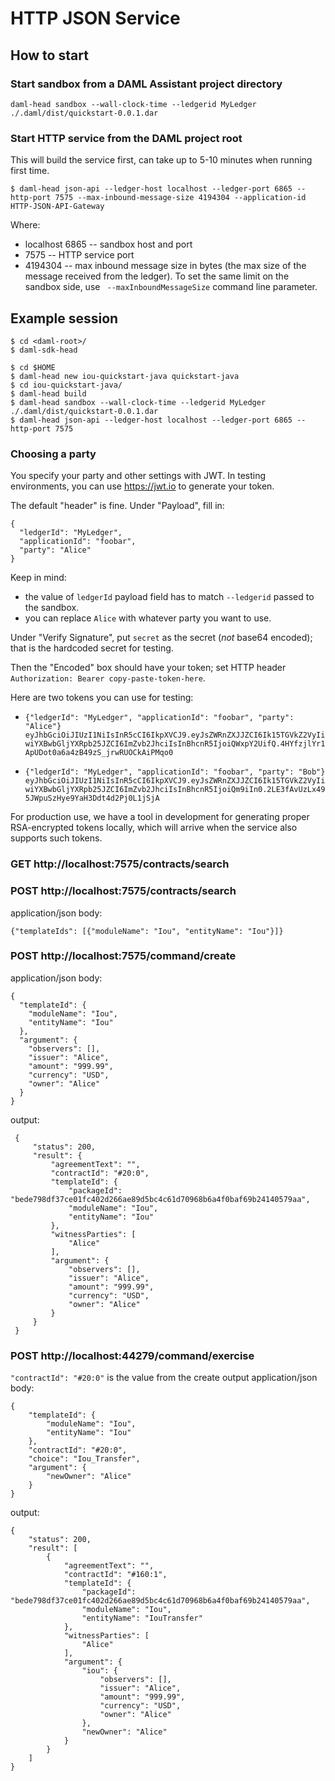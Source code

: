 # HTTP JSON Service

## How to start

### Start sandbox from a DAML Assistant project directory
```
daml-head sandbox --wall-clock-time --ledgerid MyLedger ./.daml/dist/quickstart-0.0.1.dar
```

### Start HTTP service from the DAML project root
This will build the service first, can take up to 5-10 minutes when running first time.
```
$ daml-head json-api --ledger-host localhost --ledger-port 6865 --http-port 7575 --max-inbound-message-size 4194304 --application-id HTTP-JSON-API-Gateway
```
Where:
 - localhost 6865 -- sandbox host and port
 - 7575 -- HTTP service port
 - 4194304 -- max inbound message size in bytes (the max size of the message received from the ledger). To set the same limit on the sandbox side, use ` --maxInboundMessageSize` command line parameter.

## Example session

```
$ cd <daml-root>/
$ daml-sdk-head

$ cd $HOME
$ daml-head new iou-quickstart-java quickstart-java
$ cd iou-quickstart-java/
$ daml-head build
$ daml-head sandbox --wall-clock-time --ledgerid MyLedger ./.daml/dist/quickstart-0.0.1.dar
$ daml-head json-api --ledger-host localhost --ledger-port 6865 --http-port 7575
```

### Choosing a party

You specify your party and other settings with JWT.  In testing
environments, you can use https://jwt.io to generate your token.

The default "header" is fine.  Under "Payload", fill in:

```
{
  "ledgerId": "MyLedger",
  "applicationId": "foobar",
  "party": "Alice"
}
```

Keep in mind:
- the value of `ledgerId` payload field has to match `--ledgerid` passed to the sandbox.
- you can replace `Alice` with whatever party you want to use.

Under "Verify Signature", put `secret` as the secret (_not_ base64
encoded); that is the hardcoded secret for testing.

Then the "Encoded" box should have your token; set HTTP header
`Authorization: Bearer copy-paste-token-here`.

Here are two tokens you can use for testing:
- `{"ledgerId": "MyLedger", "applicationId": "foobar", "party": "Alice"}`
  `eyJhbGciOiJIUzI1NiIsInR5cCI6IkpXVCJ9.eyJsZWRnZXJJZCI6Ik15TGVkZ2VyIiwiYXBwbGljYXRpb25JZCI6ImZvb2JhciIsInBhcnR5IjoiQWxpY2UifQ.4HYfzjlYr1ApUDot0a6a4zB49zS_jrwRUOCkAiPMqo0`

- `{"ledgerId": "MyLedger", "applicationId": "foobar", "party": "Bob"}`
  `eyJhbGciOiJIUzI1NiIsInR5cCI6IkpXVCJ9.eyJsZWRnZXJJZCI6Ik15TGVkZ2VyIiwiYXBwbGljYXRpb25JZCI6ImZvb2JhciIsInBhcnR5IjoiQm9iIn0.2LE3fAvUzLx495JWpuSzHye9YaH3Ddt4d2Pj0L1jSjA`
  
For production use, we have a tool in development for generating proper
RSA-encrypted tokens locally, which will arrive when the service also
supports such tokens.

### GET http://localhost:7575/contracts/search

### POST http://localhost:7575/contracts/search
application/json body:
```
{"templateIds": [{"moduleName": "Iou", "entityName": "Iou"}]}
```

### POST http://localhost:7575/command/create
application/json body:
 ```
 {
   "templateId": {
     "moduleName": "Iou",
     "entityName": "Iou"
   },
   "argument": {
     "observers": [],
     "issuer": "Alice",
     "amount": "999.99",
     "currency": "USD",
     "owner": "Alice"
   }
 }
```
output:
```
 {
     "status": 200,
     "result": {
         "agreementText": "",
         "contractId": "#20:0",
         "templateId": {
             "packageId": "bede798df37ce01fc402d266ae89d5bc4c61d70968b6a4f0baf69b24140579aa",
             "moduleName": "Iou",
             "entityName": "Iou"
         },
         "witnessParties": [
             "Alice"
         ],
         "argument": {
             "observers": [],
             "issuer": "Alice",
             "amount": "999.99",
             "currency": "USD",
             "owner": "Alice"
         }
     }
 } 
```
 
### POST http://localhost:44279/command/exercise
`"contractId": "#20:0"` is the value from the create output
application/json body:
```
{
    "templateId": {
        "moduleName": "Iou",
        "entityName": "Iou"
    },
    "contractId": "#20:0",
    "choice": "Iou_Transfer",
    "argument": {
        "newOwner": "Alice"
    }
}
```
output:
```
{
    "status": 200,
    "result": [
        {
            "agreementText": "",
            "contractId": "#160:1",
            "templateId": {
                "packageId": "bede798df37ce01fc402d266ae89d5bc4c61d70968b6a4f0baf69b24140579aa",
                "moduleName": "Iou",
                "entityName": "IouTransfer"
            },
            "witnessParties": [
                "Alice"
            ],
            "argument": {
                "iou": {
                    "observers": [],
                    "issuer": "Alice",
                    "amount": "999.99",
                    "currency": "USD",
                    "owner": "Alice"
                },
                "newOwner": "Alice"
            }
        }
    ]
}
```
